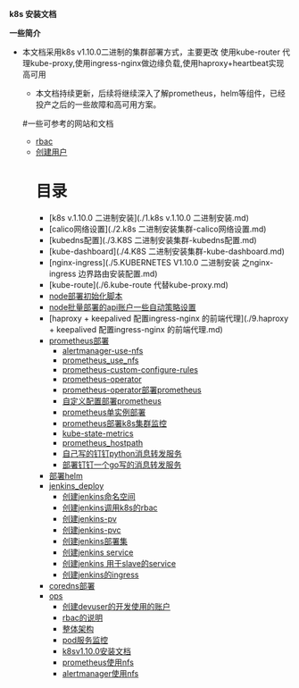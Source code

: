 **k8s 安装文档**

**一些简介**

* 本文档采用k8s v1.10.0二进制的集群部署方式，主要更改 使用kube-router 代理kube-proxy,使用ingress-nginx做边缘负载,使用haproxy+heartbeat实现高可用

	* 本文档持续更新，后续将继续深入了解prometheus，helm等组件，已经投产之后的一些故障和高可用方案。

  #一些可参考的网站和文档
  * [rbac](https://kubernetes.io/docs/reference/access-authn-authz/rbac/)
  * [创建用户](https://github.com/rootsongjc/kubernetes-handbook/blob/master/guide/kubectl-user-authentication-authorization.md)
	# 目录
	  * [k8s v.1.10.0 二进制安装](./1.k8s v.1.10.0 二进制安装.md)
	  * [calico网络设置](./2.k8s 二进制安装集群-calico网络设置.md)
	  * [kubedns配置](./3.K8S 二进制安装集群-kubedns配置.md)
	  * [kube-dashboard](./4.K8S 二进制安装集群-kube-dashboard.md)
	  * [nginx-ingress](./5.KUBERNETES V1.10.0 二进制安装 之nginx-ingress 边界路由安装配置.md)
	  * [kube-route](./6.kube-route 代替kube-proxy.md)
	  * [node部署初始化脚本](./7.node部署初始化脚本.md)
	  * [node批量部署的api账户一些自动策略设置](./8.node批量部署的api账户一些自动策略设置.md)
	  * [haproxy + keepalived 配置ingress-nginx 的前端代理](./9.haproxy + keepalived 配置ingress-nginx 的前端代理.md)
	  * [prometheus部署](./prometheus/index.md)
	    * [alertmanager-use-nfs](./prometheus/prometheus-operator/alertmanager-use-nfs.md)
	    * [prometheus_use_nfs](./prometheus/prometheus-operator/prometheus_use_nfs.md)
	    * [prometheus-custom-configure-rules](./prometheus/prometheus-operator/prometheus-custom-configure.md)
	    * [prometheus-operator](./prometheus/prometheus-operator/prometheus-operator.md)
	    * [prometheus-operator部署prometheus](./prometheus/prometheus-operator/prometheus-operator.md)
	    * [自定义配置部署prometheus](./prometheus/prometheus-operator/prometheus-custom-configure.md)
	    * [prometheus单实例部署](./prometheus/prometheus-sample.md)
	    * [prometheus部署k8s集群监控](./prometheus/prometheus-k8s.md)
	    * [kube-state-metrics](./prometheus/prometheus—kube-state-metrics.md)
	    * [prometheus_hostpath](./prometheus/prometheus_deploy_hostpath.md)
	    * [自己写的钉钉python消息转发服务](./prometheus/prometheus_dingtalk_pythonproxy.md)
	    * [部署钉钉一个go写的消息转发服务](./prometheus/deploy_dingtalk_proxy.md)
	  * [部署helm](./helm/install_helm.md)
	  * [jenkins_deploy](./jenkins_deploy/jenkins_deploy_index.md)
	    * [创建jenkins命名空间](./jenkins_deploy/jenkins-namespace.yaml.md)
	    * [创建jenkins调用k8s的rbac](./jenkins_deploy/jenkins-rbac.yaml.md)
	    * [创建jenkins-pv](./jenkins_deploy/jenkins_pv.yaml.md)
	    * [创建jenkins-pvc](./jenkins_deploy/jenkins_pvc.yaml.md)
	    * [创建jenkins部署集](./jenkins_deploy/jenkins_deploy_pvc.yaml.md)
	    * [创建jenkins service](./jenkins_deploy/jenkins_web_svc.yaml.md)
	    * [创建jenkins 用于slave的service](./jenkins_deploy/jenkins_slave_svc.yaml.md)
	    * [创建jenkins的ingress](./jenkins_deploy/jenkins-ingress.yaml.md)
	  * [coredns部署](./coredns.md)
	  * [ops](./ops/index.md)
	    * [创建devuser的开发使用的账户](./创建开发使用的devuser账户.md)
	    * [rbac的说明](./rbac/rbac简介.md)
	    * [整体架构](./ops/k8s整体架构.md)
	    * [pod服务监控](./ops/pod服务的监控.md)
	    * [k8sv1.10.0安装文档](./quickstart/README.md)
	    * [prometheus使用nfs](./prometheus/prometheus-operator/prometheus_use_nfs.md)
	    * [alertmanager使用nfs](./prometheus/prometheus-operator/alertmanager-use-nfs.md)
